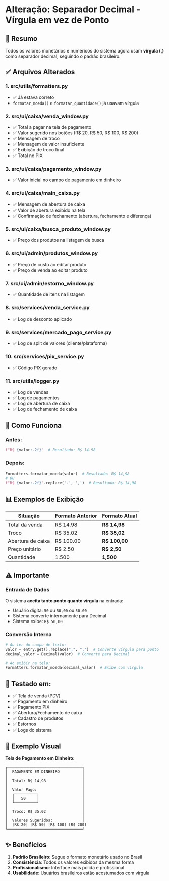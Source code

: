 # Alteração: Separador Decimal - Vírgula em vez de Ponto

## 📝 Resumo
Todos os valores monetários e numéricos do sistema agora usam **vírgula (,)** como separador decimal, seguindo o padrão brasileiro.

## ✅ Arquivos Alterados

### 1. **src/utils/formatters.py**
- ✅ Já estava correto
- `formatar_moeda()` e `formatar_quantidade()` já usavam vírgula

### 2. **src/ui/caixa/venda_window.py**
- ✅ Total a pagar na tela de pagamento
- ✅ Valor sugerido nos botões (R$ 20, R$ 50, R$ 100, R$ 200)
- ✅ Mensagem de troco
- ✅ Mensagem de valor insuficiente
- ✅ Exibição de troco final
- ✅ Total no PIX

### 3. **src/ui/caixa/pagamento_window.py**
- ✅ Valor inicial no campo de pagamento em dinheiro

### 4. **src/ui/caixa/main_caixa.py**
- ✅ Mensagem de abertura de caixa
- ✅ Valor de abertura exibido na tela
- ✅ Confirmação de fechamento (abertura, fechamento e diferença)

### 5. **src/ui/caixa/busca_produto_window.py**
- ✅ Preço dos produtos na listagem de busca

### 6. **src/ui/admin/produtos_window.py**
- ✅ Preço de custo ao editar produto
- ✅ Preço de venda ao editar produto

### 7. **src/ui/admin/estorno_window.py**
- ✅ Quantidade de itens na listagem

### 8. **src/services/venda_service.py**
- ✅ Log de desconto aplicado

### 9. **src/services/mercado_pago_service.py**
- ✅ Log de split de valores (cliente/plataforma)

### 10. **src/services/pix_service.py**
- ✅ Código PIX gerado

### 11. **src/utils/logger.py**
- ✅ Log de vendas
- ✅ Log de pagamentos
- ✅ Log de abertura de caixa
- ✅ Log de fechamento de caixa

## 🔄 Como Funciona

### Antes:
```python
f"R$ {valor:.2f}"  # Resultado: R$ 14.98
```

### Depois:
```python
Formatters.formatar_moeda(valor)  # Resultado: R$ 14,98
# OU
f"R$ {valor:.2f}".replace('.', ',')  # Resultado: R$ 14,98
```

## 📊 Exemplos de Exibição

| Situação | Formato Anterior | Formato Atual |
|----------|------------------|---------------|
| Total da venda | R$ 14.98 | **R$ 14,98** |
| Troco | R$ 35.02 | **R$ 35,02** |
| Abertura de caixa | R$ 100.00 | **R$ 100,00** |
| Preço unitário | R$ 2.50 | **R$ 2,50** |
| Quantidade | 1.500 | **1,500** |

## ⚠️ Importante

### Entrada de Dados
O sistema **aceita tanto ponto quanto vírgula** na entrada:
- Usuário digita: `50` ou `50,00` ou `50.00`
- Sistema converte internamente para Decimal
- Sistema exibe: `R$ 50,00`

### Conversão Interna
```python
# Ao ler do campo de texto:
valor = entry.get().replace(",", ".")  # Converte vírgula para ponto
decimal_valor = Decimal(valor)  # Converte para Decimal

# Ao exibir na tela:
Formatters.formatar_moeda(decimal_valor)  # Exibe com vírgula
```

## 🧪 Testado em:
- ✅ Tela de venda (PDV)
- ✅ Pagamento em dinheiro
- ✅ Pagamento PIX
- ✅ Abertura/Fechamento de caixa
- ✅ Cadastro de produtos
- ✅ Estornos
- ✅ Logs do sistema

## 📸 Exemplo Visual

**Tela de Pagamento em Dinheiro:**
```
┌─────────────────────────────────┐
│  PAGAMENTO EM DINHEIRO          │
│                                 │
│  Total: R$ 14,98                │
│                                 │
│  Valor Pago:                    │
│  ┌──────────┐                   │
│  │   50     │                   │
│  └──────────┘                   │
│                                 │
│  Troco: R$ 35,02                │
│                                 │
│  Valores Sugeridos:             │
│  [R$ 20] [R$ 50] [R$ 100] [R$ 200]
└─────────────────────────────────┘
```

## ✨ Benefícios
1. **Padrão Brasileiro**: Segue o formato monetário usado no Brasil
2. **Consistência**: Todos os valores exibidos da mesma forma
3. **Profissionalismo**: Interface mais polida e profissional
4. **Usabilidade**: Usuários brasileiros estão acostumados com vírgula
